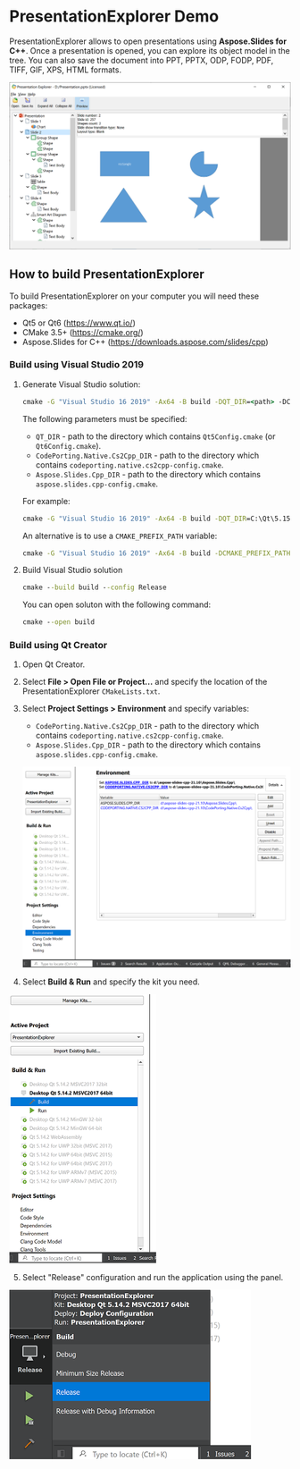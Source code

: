 # PresentationExplorer Demo

PresentationExplorer allows to open presentations using **Aspose.Slides for C++**.
Once a presentation is opened, you can explore its object model in the tree.
You can also save the document into PPT, PPTX, ODP, FODP, PDF, TIFF, GIF, XPS, HTML formats.

![PresentationExplorer Screenshot](images/screenshots/MainWindow.png)

## How to build PresentationExplorer

To build PresentationExplorer on your computer you will need these packages:
- Qt5 or Qt6 (https://www.qt.io/)
- CMake 3.5+ (https://cmake.org/)
- Aspose.Slides for C++ (https://downloads.aspose.com/slides/cpp)

### Build using Visual Studio 2019

1) Generate Visual Studio solution:
   ```bat
   cmake -G "Visual Studio 16 2019" -Ax64 -B build -DQT_DIR=<path> -DCodePorting.Native.Cs2Cpp_DIR=<path> -DAspose.Slides.Cpp_DIR=<path>
   ```

   The following parameters must be specified:
   - `QT_DIR` - path to the directory which contains `Qt5Config.cmake` (or `Qt6Config.cmake`).
   - `CodePorting.Native.Cs2Cpp_DIR` - path to the directory which contains `codeporting.native.cs2cpp-config.cmake`.
   - `Aspose.Slides.Cpp_DIR` - path to the directory which contains `aspose.slides.cpp-config.cmake`.

   For example:
   ```bat
   cmake -G "Visual Studio 16 2019" -Ax64 -B build -DQT_DIR=C:\Qt\5.15.2\msvc2019_64\lib\cmake\Qt5 -DCodePorting.Native.Cs2Cpp_DIR=d:\aspose-slides-cpp-21.10\CodePorting.Native.Cs2Cpp -DAspose.Slides.Cpp_DIR=d:\aspose-slides-cpp-21.10\Aspose.Slides.Cpp\
   ```

   An alternative is to use a `CMAKE_PREFIX_PATH` variable:
   ```bat
   cmake -G "Visual Studio 16 2019" -Ax64 -B build -DCMAKE_PREFIX_PATH=d:\Qt\5.15.2\msvc2019_64\lib\cmake;d:\aspose-slides-cpp-21.10
   ```
2) Build Visual Studio solution
   ```bat
   cmake --build build --config Release
   ```

   You can open soluton with the following command:
   ```bat
   cmake --open build
   ```

### Build using Qt Creator

1) Open Qt Creator.

2) Select **File > Open File or Project...** and specify the location of the PresentationExplorer `CMakeLists.txt`.

3) Select **Project Settings > Environment** and specify variables:
   - `CodePorting.Native.Cs2Cpp_DIR` - path to the directory which contains `codeporting.native.cs2cpp-config.cmake`.
   - `Aspose.Slides.Cpp_DIR` - path to the directory which contains `aspose.slides.cpp-config.cmake`.

   ![Qt Creator Environment Variables](images/screenshots/QtCreator-EnvironmentVariables.png)

4) Select **Build & Run** and specify the kit you need.

![Qt Creator Environment Variables](images/screenshots/QtCreator-BuildAndRun.png)

5) Select "Release" configuration and run the application using the panel.

![Qt Creator Environment Variables](images/screenshots/QtCreator-RunPanel.png)
